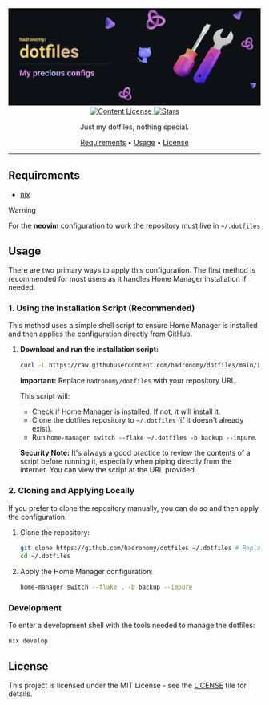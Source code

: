 <div align="center">
  <img src="/.github/images/github-header-image.webp" alt="GitHub Header Image" width="auto" />

  <!-- MIT License -->
  <a href="https://github.com/hadronomy/dotfiles/blob/main/LICENSE.txt">
    <img
      alt="Content License"
      src="https://img.shields.io/github/license/hadronomy/dotfiles?style=for-the-badge&logo=starship&color=ee999f&logoColor=D9E0EE&labelColor=302D41"
    />
  </a>

  <!-- GitHub Repo Stars -->
  <a href="https://github.com/hadronomy/dotfiles/stargazers">
    <img
      alt="Stars"
      src="https://img.shields.io/github/stars/hadronomy/dotfiles?style=for-the-badge&logo=starship&color=c69ff5&logoColor=D9E0EE&labelColor=302D41"
    />
  </a>
  <p></p>
  <span>
    Just my dotfiles, nothing special.
  </span>
  <p></p>
  <a href="#requirements">Requirements</a> •
  <a href="#usage">Usage</a> •
  <a href="#license">License</a>
  <hr />

</div>

## Requirements

- [nix](https://nixos.org/)

> [!WARNING]
> For the **neovim** configuration to work the repository
> must live in `~/.dotfiles`

## Usage

There are two primary ways to apply this configuration. The first method is recommended for most users as it handles Home Manager installation if needed.

### 1. Using the Installation Script (Recommended)

This method uses a simple shell script to ensure Home Manager is installed and then applies the configuration directly from GitHub.

1.  **Download and run the installation script:**

    ```bash
    curl -L https://raw.githubusercontent.com/hadronomy/dotfiles/main/install.sh | bash
    ```

    **Important:** Replace `hadronomy/dotfiles` with your repository URL.

    This script will:

    *   Check if Home Manager is installed. If not, it will install it.
    *   Clone the dotfiles repository to `~/.dotfiles` (if it doesn't already exist).
    *   Run `home-manager switch --flake ~/.dotfiles -b backup --impure`.

    **Security Note:** It's always a good practice to review the contents of a script before running it, especially when piping directly from the internet. You can view the script at the URL provided.

### 2. Cloning and Applying Locally

If you prefer to clone the repository manually, you can do so and then apply the configuration.

1.  Clone the repository:

    ```bash
    git clone https://github.com/hadronomy/dotfiles ~/.dotfiles # Replace with your repository URL
    cd ~/.dotfiles
    ```

2.  Apply the Home Manager configuration:

    ```bash
    home-manager switch --flake . -b backup --impure
    ```

### Development

To enter a development shell with the tools needed to manage the dotfiles:

```bash
nix develop
```

## License

This project is licensed under the MIT License - see the [LICENSE](LICENSE.txt) file for details.
